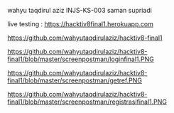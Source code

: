 wahyu taqdirul aziz INJS-KS-003
saman supriadi

live testing : https://hacktiv8final1.herokuapp.com

https://github.com/wahyutaqdirulaziz/hacktiv8-final1

https://github.com/wahyutaqdirulaziz/hacktiv8-final1/blob/master/screenpostman/loginfinal1.PNG

https://github.com/wahyutaqdirulaziz/hacktiv8-final1/blob/master/screenpostman/getref.PNG

https://github.com/wahyutaqdirulaziz/hacktiv8-final1/blob/master/screenpostman/registrasifinal1.PNG